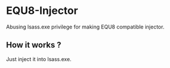 # EQU8-Injector
Abusing lsass.exe privilege for making EQU8 compatible injector.
## How it works ?   
Just inject it into lsass.exe.
